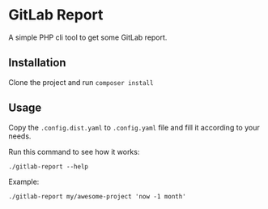 # GitLab Report

A simple PHP cli tool to get some GitLab report.

## Installation

Clone the project and run `composer install`

## Usage

Copy the `.config.dist.yaml` to `.config.yaml` file and fill it according to your needs.

Run this command to see how it works:

```
./gitlab-report --help
```

Example:

```
./gitlab-report my/awesome-project 'now -1 month'
```
